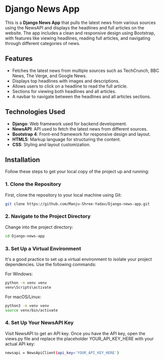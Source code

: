 # Django News App

This is a **Django News App** that pulls the latest news from various sources using the NewsAPI and displays the headlines and full articles on the website. The app includes a clean and responsive design using Bootstrap, with features like viewing headlines, reading full articles, and navigating through different categories of news.

## Features

- Fetches the latest news from multiple sources such as TechCrunch, BBC News, The Verge, and Google News.
- Displays top headlines with images and descriptions.
- Allows users to click on a headline to read the full article.
- Sections for viewing both headlines and all articles.
- A navbar to navigate between the headlines and all articles sections.

## Technologies Used

- **Django**: Web framework used for backend development.
- **NewsAPI**: API used to fetch the latest news from different sources.
- **Bootstrap 4**: Front-end framework for responsive design and layout.
- **HTML5**: Markup language for structuring the content.
- **CSS**: Styling and layout customization.

## Installation

Follow these steps to get your local copy of the project up and running:

### 1. Clone the Repository

First, clone the repository to your local machine using Git:

```bash
git clone https://github.com/Manju-Shree-Yadav/Django-news-app.git
```
### 2. Navigate to the Project Directory
Change into the project directory:
```bash
cd Django-news-app
```

### 3. Set Up a Virtual Environment
It's a good practice to set up a virtual environment to isolate your project dependencies. Use the following commands:

For Windows:
```bash
python -m venv venv
venv\Scripts\activate
```
For macOS/Linux:
```bash
python3 -m venv venv
source venv/bin/activate
```

### 4. Set Up Your NewsAPI Key
Visit NewsAPI to get an API key.
Once you have the API key, open the views.py file and replace the placeholder YOUR_API_KEY_HERE with your actual API key:
```bash
newsapi = NewsApiClient(api_key='YOUR_API_KEY_HERE')
```
